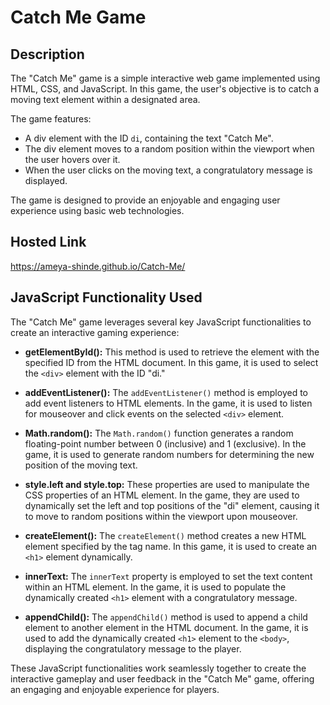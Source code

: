 # Catch Me Game

## Description

The "Catch Me" game is a simple interactive web game implemented using HTML, CSS, and JavaScript. In this game, the user's objective is to catch a moving text element within a designated area.

The game features:

- A div element with the ID `di`, containing the text "Catch Me".
- The div element moves to a random position within the viewport when the user hovers over it.
- When the user clicks on the moving text, a congratulatory message is displayed.

The game is designed to provide an enjoyable and engaging user experience using basic web technologies.

## Hosted Link
https://ameya-shinde.github.io/Catch-Me/

## JavaScript Functionality Used

The "Catch Me" game leverages several key JavaScript functionalities to create an interactive gaming experience:

- **getElementById():** This method is used to retrieve the element with the specified ID from the HTML document. In this game, it is used to select the `<div>` element with the ID "di."

- **addEventListener():** The `addEventListener()` method is employed to add event listeners to HTML elements. In the game, it is used to listen for mouseover and click events on the selected `<div>` element.

- **Math.random():** The `Math.random()` function generates a random floating-point number between 0 (inclusive) and 1 (exclusive). In the game, it is used to generate random numbers for determining the new position of the moving text.

- **style.left and style.top:** These properties are used to manipulate the CSS properties of an HTML element. In the game, they are used to dynamically set the left and top positions of the "di" element, causing it to move to random positions within the viewport upon mouseover.

- **createElement():** The `createElement()` method creates a new HTML element specified by the tag name. In this game, it is used to create an `<h1>` element dynamically.

- **innerText:** The `innerText` property is employed to set the text content within an HTML element. In the game, it is used to populate the dynamically created `<h1>` element with a congratulatory message.

- **appendChild():** The `appendChild()` method is used to append a child element to another element in the HTML document. In the game, it is used to add the dynamically created `<h1>` element to the `<body>`, displaying the congratulatory message to the player.

These JavaScript functionalities work seamlessly together to create the interactive gameplay and user feedback in the "Catch Me" game, offering an engaging and enjoyable experience for players.
